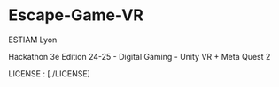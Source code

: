 # Escape-Game-VR

ESTIAM Lyon

Hackathon 3e Edition 24-25 - Digital Gaming - Unity VR + Meta Quest 2

LICENSE : [./LICENSE]
